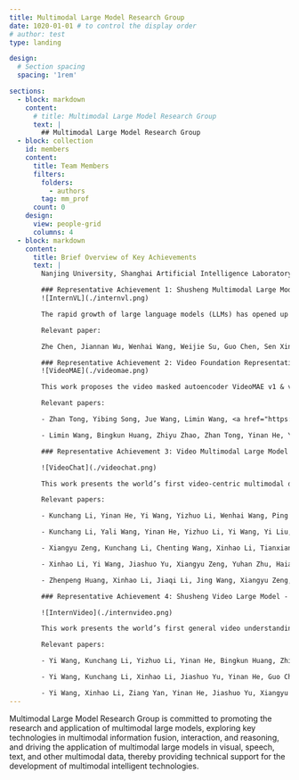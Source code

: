 ```yaml
---
title: Multimodal Large Model Research Group
date: 1020-01-01 # to control the display order
# author: test
type: landing

design:
  # Section spacing
  spacing: '1rem'

sections:
  - block: markdown
    content:
      # title: Multimodal Large Model Research Group
      text: |
        ## Multimodal Large Model Research Group
  - block: collection
    id: members
    content:
      title: Team Members
      filters:
        folders:
          - authors
        tag: mm_prof
      count: 0
    design:
      view: people-grid
      columns: 4
  - block: markdown
    content:
      title: Brief Overview of Key Achievements
      text: |
        Nanjing University, Shanghai Artificial Intelligence Laboratory, and other institutions have jointly developed a series of video large models and multimodal large models, achieving world-leading performance on visually-centered multimodal understanding tasks. The representative achievements are as follows:

        ### Representative Achievement 1: Shusheng Multimodal Large Model - InternVL Series
        ![InternVL](./internvl.png)

        The rapid growth of large language models (LLMs) has opened up countless possibilities for multimodal AGI systems. However, progress in visual and vision-language foundation models (which are also key components of multimodal AGI) has not kept pace with LLMs. In this work, we designed a large vision-language foundation model (InternVL) that extends the visual foundation model to 6 billion parameters and gradually aligns it with LLMs, using web-scale image-text data from various sources. The model can be widely applied to 32 general vision-language benchmarks and has achieved top performance on these benchmarks, including visual perception tasks (such as image-level or pixel-level recognition), vision-language tasks (such as zero-shot image/video classification, zero-shot image/video text retrieval), and linking with LLMs to create multimodal dialogue systems. It possesses powerful visual capabilities and can serve as an excellent alternative to ViT-22B.

        Relevant paper:

        Zhe Chen, Jiannan Wu, Wenhai Wang, Weijie Su, Guo Chen, Sen Xing, Muyan Zhong, Qinglong Zhang, Xizhou Zhu, Lewei Lu, Bin Li, Ping Luo, Tong Lu, Yu Qiao, Jifeng Dai, <a href="https://openaccess.thecvf.com/content/CVPR2024/papers/Chen_InternVL_Scaling_up_Vision_Foundation_Models_and_Aligning_for_Generic_CVPR_2024_paper.pdf" target="_blank">InternVL: Scaling up Vision Foundation Models and Aligning for Generic Visual-Linguistic Tasks</a>, in CVPR 2024.

        ### Representative Achievement 2: Video Foundation Representation Model - VideoMAE Series
        ![VideoMAE](./videomae.png)

        This work proposes the video masked autoencoder VideoMAE v1 & v2, successfully training the first video Transformer model with 1 billion parameters and breaking through the performance bottleneck of self-supervised video representation learning. The VideoMAE series has been cited over 1500 times and has become a benchmark method in the field of self-supervised video learning. It has been extended by institutions such as Oxford University, Microsoft, Google, Meta, and others, and became the first video Transformer model included by the open-source community Hugging Face, with global downloads exceeding 3.2 million, ranking first in Hugging Face's video recognition model downloads.

        Relevant papers:

        - Zhan Tong, Yibing Song, Jue Wang, Limin Wang, <a href="https://proceedings.neurips.cc/paper_files/paper/2022/file/416f9cb3276121c42eebb86352a4354a-Paper-Conference.pdf" target="_blank">VideoMAE: Masked Autoencoders are Data-Efficient Learners for Self-Supervised Video Pre-Training</a>, in NeurIPS 2022.

        - Limin Wang, Bingkun Huang, Zhiyu Zhao, Zhan Tong, Yinan He, Yi Wang, Yali Wang, Yu Qiao, <a href="https://openaccess.thecvf.com/content/CVPR2023/papers/Wang_VideoMAE_V2_Scaling_Video_Masked_Autoencoders_With_Dual_Masking_CVPR_2023_paper.pdf" target="_blank">VideoMAE V2: Scaling Video Masked Autoencoders with Dual Masking</a>, in CVPR 2023.

        ### Representative Achievement 3: Video Multimodal Large Model - VideoChat Series

        ![VideoChat](./videochat.png)

        This work presents the world’s first video-centric multimodal dialogue large model, VideoChat, which establishes dialogue-driven general video understanding capabilities and achieves leading performance on important multimodal video understanding datasets. VideoChat-related technologies have been applied in the development of Kuaishou Keling large model, with over 3000 GitHub stars. Recently, the VideoChat-Online and VideoChat-Flash versions have been introduced, further enhancing VideoChat’s comprehensive performance through improved interaction and efficient long-term modeling.

        Relevant papers:

        - Kunchang Li, Yinan He, Yi Wang, Yizhuo Li, Wenhai Wang, Ping Luo, Yali Wang, Limin Wang, Yu Qiao, <a href="https://arxiv.org/pdf/2305.06355" target="_blank">VideoChat: Chat-Centric Video Understanding</a>, arXiv:2305.06355

        - Kunchang Li, Yali Wang, Yinan He, Yizhuo Li, Yi Wang, Yi Liu, Zun Wang, Jilan Xu, Guo Chen, Ping Luo, Limin Wang, Yu Qiao, <a href="https://openaccess.thecvf.com/content/CVPR2024/papers/Li_MVBench_A_Comprehensive_Multi-modal_Video_Understanding_Benchmark_CVPR_2024_paper.pdf" target="_blank">MVBench: A Comprehensive Multi-modal Video Understanding Benchmark</a>, in CVPR 2024.

        - Xiangyu Zeng, Kunchang Li, Chenting Wang, Xinhao Li, Tianxiang Jiang, Ziang Yan, Songze Li, Yansong Shi, Zhengrong Yue, Yi Wang, Yali Wang, Yu Qiao, Limin Wang, <a href="https://arxiv.org/pdf/2410.19702" target="_blank">TimeSuite: Improving MLLMs for Long Video Understanding via Grounded Tuning</a>, in ICLR 2025

        - Xinhao Li, Yi Wang, Jiashuo Yu, Xiangyu Zeng, Yuhan Zhu, Haian Huang, Jianfei Gao, Kunchang Li, Yinan He, Chenting Wang, Yu Qiao, Yali Wang, Limin Wang, <a href="https://arxiv.org/pdf/2501.00574" target="_blank">VideoChat-Flash: Hierarchical Compression for Long-Context Video Modeling</a>, arXiv:2501.00574

        - Zhenpeng Huang, Xinhao Li, Jiaqi Li, Jing Wang, Xiangyu Zeng, Cheng Liang, Tao Wu, Xi Chen, Liang Li, Limin Wang, <a href="https://arxiv.org/abs/2501.00584" target="_blank">Online Video Understanding: A Comprehensive Benchmark and Memory-Augmented Method</a>, in CVPR 2025.

        ### Representative Achievement 4: Shusheng Video Large Model - InternVideo Series

        ![InternVideo](./internvideo.png)

        This work presents the world’s first general video understanding large model, InternVideo: In 2022, the video foundation representation version InternVideo 1.0 was released, achieving world-leading performance in key tasks such as video basic perception, video spatiotemporal parsing, and video action recognition; in 2024, the multimodal video understanding version InternVideo 2.0 was released, achieving leading performance on more than 60 video understanding tasks, including recognition retrieval, open-domain question answering, and high-level reasoning; in 2025, the deep video spatiotemporal understanding version InternVideo 2.5 was released, achieving significant performance improvements in video understanding span and granularity, with the model’s “memory” enhanced by 6 times compared to its predecessor.

        Relevant papers:

        - Yi Wang, Kunchang Li, Yizhuo Li, Yinan He, Bingkun Huang, Zhiyu Zhao, Hongjie Zhang, Jilan Xu, Yi Liu, Zun Wang, Sen Xing, Guo Chen, Junting Pan, Jiashuo Yu, Yali Wang, Limin Wang, Yu Qiao, <a href="https://arxiv.org/pdf/2212.03191" target="_blank">InternVideo: General Video Foundation Models via Generative and Discriminative Learning</a>, arXiv:2212.03191

        - Yi Wang, Kunchang Li, Xinhao Li, Jiashuo Yu, Yinan He, Guo Chen, Baoqi Pei, Rongkun Zheng, Jilan Xu, Zun Wang, Yansong Shi, Tianxiang Jiang, Songze Li, Hongjie Zhang, Yifei Huang, Yu Qiao, Yali Wang, Limin Wang, <a href="https://arxiv.org/pdf/2403.15377" target="_blank">InternVideo2: Scaling Video Foundation Models for Multimodal Video Understanding</a>, in ECCV 2024.

        - Yi Wang, Xinhao Li, Ziang Yan, Yinan He, Jiashuo Yu, Xiangyu Zeng, Chenting Wang, Changlian Ma, Haian Huang, Jianfei Gao, Min Dou, Kai Chen, Wenhai Wang, Yu Qiao, Yali Wang, Limin Wang, <a href="https://arxiv.org/pdf/2501.12386" target="_blank">InternVideo2. 5: Empowering Video MLLMs with Long and Rich Context Modeling</a>, arXiv:2501.12386  
---
```


Multimodal Large Model Research Group is committed to promoting the research and application of multimodal large models, exploring key technologies in multimodal information fusion, interaction, and reasoning, and driving the application of multimodal large models in visual, speech, text, and other multimodal data, thereby providing technical support for the development of multimodal intelligent technologies.
